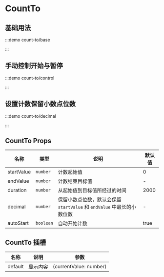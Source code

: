 # CountTo

## 基础用法

:::demo count-to/base

:::

## 手动控制开始与暂停

:::demo count-to/control

:::

## 设置计数保留小数点位数

:::demo count-to/decimal

:::

## CountTo Props

| 名称       | 类型      | 说明                                                                   | 默认值 |
| ---------- | --------- | ---------------------------------------------------------------------- | ------ |
| startValue | `number`  | 计数起始值                                                             | 0      |
| endValue   | `number`  | 计数结束目标值                                                         | -      |
| duration   | `number`  | 从起始值到目标值所经过的时间                                           | 2000   |
| decimal    | `number`  | 保留小数点位数，默认会保留 `startValue` 和 `endValue` 中最长的小数位数 | -      |
| autoStart  | `boolean` | 自动开始计数                                                           | true   |

## CountTo 插槽

| 名称    | 说明     | 参数                   |
| ------- | -------- | ---------------------- |
| default | 显示内容 | (currentValue: number) |
